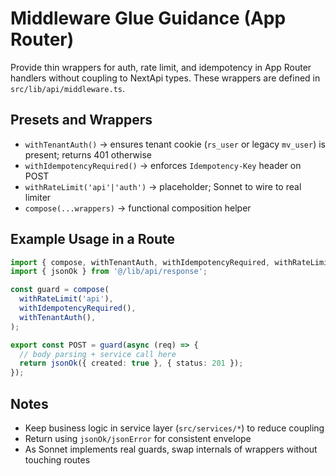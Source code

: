 # Middleware Glue Guidance (App Router)

Provide thin wrappers for auth, rate limit, and idempotency in App Router handlers without coupling to NextApi types. These wrappers are defined in `src/lib/api/middleware.ts`.

## Presets and Wrappers
- `withTenantAuth()` → ensures tenant cookie (`rs_user` or legacy `mv_user`) is present; returns 401 otherwise
- `withIdempotencyRequired()` → enforces `Idempotency-Key` header on POST
- `withRateLimit('api'|'auth')` → placeholder; Sonnet to wire to real limiter
- `compose(...wrappers)` → functional composition helper

## Example Usage in a Route
```ts
import { compose, withTenantAuth, withIdempotencyRequired, withRateLimit } from '@/lib/api/middleware';
import { jsonOk } from '@/lib/api/response';

const guard = compose(
  withRateLimit('api'),
  withIdempotencyRequired(),
  withTenantAuth(),
);

export const POST = guard(async (req) => {
  // body parsing + service call here
  return jsonOk({ created: true }, { status: 201 });
});
```

## Notes
- Keep business logic in service layer (`src/services/*`) to reduce coupling
- Return using `jsonOk/jsonError` for consistent envelope
- As Sonnet implements real guards, swap internals of wrappers without touching routes

